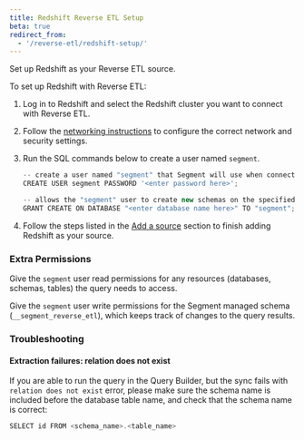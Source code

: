 ```yaml
---
title: Redshift Reverse ETL Setup
beta: true
redirect_from:
  - '/reverse-etl/redshift-setup/'
---
```


Set up Redshift as your Reverse ETL source. 

To set up Redshift with Reverse ETL: 
1. Log in to Redshift and select the Redshift cluster you want to connect with Reverse ETL.
2. Follow the [networking instructions](/docs/connections/storage/catalog/redshift/#networking) to configure the correct network and security settings. 
3. Run the SQL commands below to create a user named `segment`. 

    ```ts
    -- create a user named "segment" that Segment will use when connecting to your Redshift cluster.
    CREATE USER segment PASSWORD '<enter password here>';

    -- allows the "segment" user to create new schemas on the specified database. (this is the name you chose when provisioning your cluster)
    GRANT CREATE ON DATABASE "<enter database name here>" TO "segment";
    ```
4. Follow the steps listed in the [Add a source](/docs/connections/reverse-etl#step-1-add-a-source) section to finish adding Redshift as your source.

### Extra Permissions
Give the `segment` user read permissions for any resources (databases, schemas, tables) the query needs to access. 

Give the `segment` user write permissions for the Segment managed schema (`__segment_reverse_etl`), which keeps track of changes to the query results.  

### Troubleshooting
#### Extraction failures: relation does not exist
If you are able to run the query in the Query Builder, but the sync fails with `relation does not exist` error, please make sure the schema name is included before the database table name, and check that the schema name is correct:
```ts
SELECT id FROM <schema_name>.<table_name>
```
